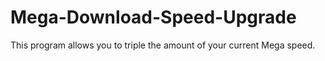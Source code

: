# Mega-Download-Speed-Upgrade
This program allows you to triple the amount of your current Mega speed.
